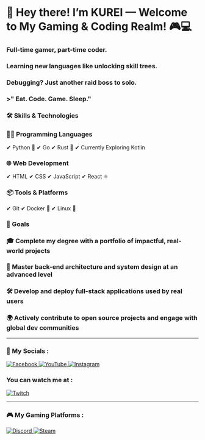 # 👋 Hey there! I’m KUREI — Welcome to My Gaming & Coding Realm! 🎮💻



### Full-time gamer, part-time coder.  
### Learning new languages like unlocking skill trees.  
### Debugging? Just another raid boss to solo.

### >" Eat. Code. Game. Sleep."


### 🛠 Skills & Technologies

### 👨‍💻 Programming Languages
✔ Python 🐍
✔ Go
✔ Rust 🦀
✔ Currently Exploring Kotlin

### 🌐 Web Development
✔ HTML
✔ CSS
✔ JavaScript
✔ React ⚛️

### 📦 Tools & Platforms
✔ Git
✔ Docker 🐳
✔ Linux 🐧



### 🚀 Goals
### 🎓 Complete my degree with a portfolio of impactful, real-world projects
### 🧠 Master back-end architecture and system design at an advanced level
### 🛠 Develop and deploy full-stack applications used by real users
### 🌍 Actively contribute to open source projects and engage with global dev communities

---
### 📲 My Socials :

<a href="https://www.facebook.com/share/1GRrpxucui/" target="_blank">
  <img src="https://img.icons8.com/color/48/facebook.png" alt="Facebook" />
</a>
<a href="https://www.youtube.com/@your-channel-name" target="_blank">
  <img src="https://img.icons8.com/color/48/youtube-play.png" alt="YouTube" />
</a>
<a href="https://www.instagram.com/jm_vhy?igsh=MXdmOTA3bjRubDZ5eQ==" target="_blank">
  <img src="https://img.icons8.com/color/48/instagram-new--v1.png" alt="Instagram" />
</a>

### You can watch me at :  

<a href="https://www.twitch.tv/your_username" target="_blank" title="Twitch">
  <img src="https://img.icons8.com/ios-filled/50/9146FF/twitch.png" alt="Twitch" />
</a>

---

### 🎮 My Gaming Platforms :

<a href="https://discord.com/users/YOUR_USER_ID" target="_blank">
  <img src="https://img.icons8.com/color/48/discord-logo.png" alt="Discord" />
</a>
<a href="https://store.steampowered.com/" target="_blank" title="Steam">
  <img src="https://img.icons8.com/color/48/steam.png" alt="Steam" />
</a>


